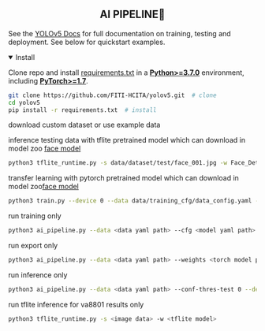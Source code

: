 ## <div align="center">AI PIPELINE🚀</div>

See the [YOLOv5 Docs](https://docs.ultralytics.com/yolov5) for full documentation on training, testing and deployment. See below for quickstart examples.

<details open>
<summary>Install</summary>

Clone repo and install [requirements.txt](https://github.com/ultralytics/yolov5/blob/master/requirements.txt) in a
[**Python>=3.7.0**](https://www.python.org/) environment, including
[**PyTorch>=1.7**](https://pytorch.org/get-started/locally/).

```bash
git clone https://github.com/FITI-HCITA/yolov5.git  # clone
cd yolov5
pip install -r requirements.txt  # install
```

</details>

download custom dataset or use example data

inference testing data with tflite pretrained model which can download in model zoo
[face model](https://github.com/FITI-HCITA/VA8801_Model_Zoo/blob/main/ObjectDetection/Face_Detection/Yolo/Face_Det_3_001_001.tflite)

```bash
python3 tflite_runtime.py -s data/dataset/test/face_001.jpg -w Face_Det_3_001_001.tflite
```
transfer learning with pytorch pretrained model which can download in model zoo[face model](https://github.com/FITI-HCITA/VA8801_Model_Zoo/blob/main/ObjectDetection/Face_Detection/Yolo/Face_Det_3_001_001.pt)

```bash
python3 train.py --device 0 --data data/training_cfg/data_config.yaml --weights Face_Det_3_001_001.pt --imgsz 320 --imgch 3 --cfg models/2_head_yolov5n_WM022.yaml
```
 
run training only

```bash
python3 ai_pipeline.py --data <data yaml path> --cfg <model yaml path> --epochs 10 --batch-size 64 --imgch 1 --imgsz 320 --patience 0 --device 0 --run train
```

run export only

```bash
python3 ai_pipeline.py --data <data yaml path> --weights <torch model path> --batch-size 1 --imgch 1 --imgsz 192 --device 0 --include tflite --int8 --run export

```

run inference only

```bash
python3 ai_pipeline.py --data <data yaml path> --conf-thres-test 0 --device 0 --tflite_model_path <tflite_model_path> --save_dir <xml save folder path> --run inference
```

run tflite inference for va8801 results only

```bash
python3 tflite_runtime.py -s <image data> -w <tflite model> 
```
